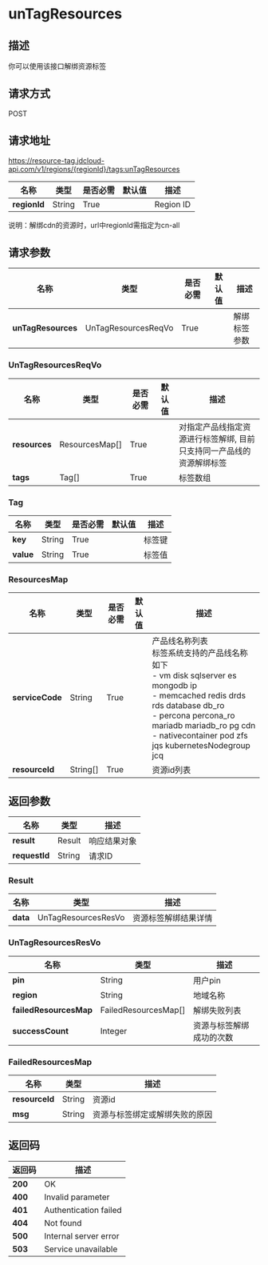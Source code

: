 # unTagResources


## 描述
你可以使用该接口解绑资源标签<br/>



## 请求方式
POST

## 请求地址
https://resource-tag.jdcloud-api.com/v1/regions/{regionId}/tags:unTagResources

|名称|类型|是否必需|默认值|描述|
|---|---|---|---|---|
|**regionId**|String|True| |Region ID|

说明：解绑cdn的资源时，url中regionId需指定为cn-all


## 请求参数
|名称|类型|是否必需|默认值|描述|
|---|---|---|---|---|
|**unTagResources**|UnTagResourcesReqVo|True| |解绑标签参数|

### UnTagResourcesReqVo
|名称|类型|是否必需|默认值|描述|
|---|---|---|---|---|
|**resources**|ResourcesMap[]|True| |对指定产品线指定资源进行标签解绑, 目前只支持同一产品线的资源解绑标签|
|**tags**|Tag[]|True| |标签数组|
### Tag
|名称|类型|是否必需|默认值|描述|
|---|---|---|---|---|
|**key**|String|True| |标签键|
|**value**|String|True| |标签值|
### ResourcesMap
|名称|类型|是否必需|默认值|描述|
|---|---|---|---|---|
|**serviceCode**|String|True| |产品线名称列表<br>标签系统支持的产品线名称如下<br>- vm               disk        sqlserver  es          mongodb               ip<br>- memcached        redis       drds       rds         database              db_ro<br>- percona          percona_ro  mariadb    mariadb_ro  pg                    cdn<br>- nativecontainer  pod         zfs        jqs         kubernetesNodegroup   jcq<br>|
|**resourceId**|String[]|True| |资源id列表|

## 返回参数
|名称|类型|描述|
|---|---|---|
|**result**|Result|响应结果对象|
|**requestId**|String|请求ID|

### Result
|名称|类型|描述|
|---|---|---|
|**data**|UnTagResourcesResVo|资源标签解绑结果详情|
### UnTagResourcesResVo
|名称|类型|描述|
|---|---|---|
|**pin**|String|用户pin|
|**region**|String|地域名称|
|**failedResourcesMap**|FailedResourcesMap[]|解绑失败列表|
|**successCount**|Integer|资源与标签解绑成功的次数|
### FailedResourcesMap
|名称|类型|描述|
|---|---|---|
|**resourceId**|String|资源id|
|**msg**|String|资源与标签绑定或解绑失败的原因|

## 返回码
|返回码|描述|
|---|---|
|**200**|OK|
|**400**|Invalid parameter|
|**401**|Authentication failed|
|**404**|Not found|
|**500**|Internal server error|
|**503**|Service unavailable|

